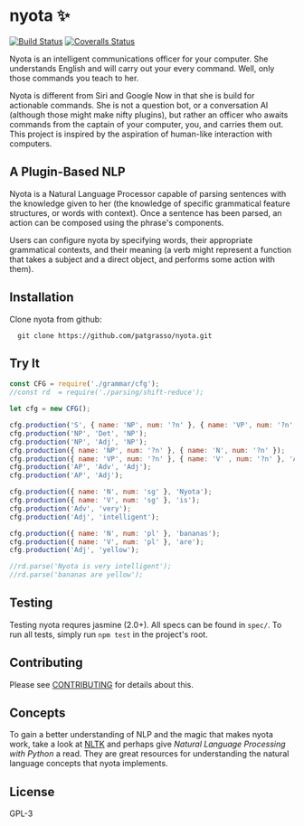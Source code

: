 
# nyota :sparkles:
[![Build Status][travis-image]][travis-url] [![Coveralls Status][coveralls-image]][coveralls-url]

Nyota is an intelligent communications officer for your computer. She
understands English and will carry out your every command. Well, only those
commands you teach to her.

Nyota is different from Siri and Google Now in that she is build for actionable
commands. She is not a question bot, or a conversation AI (although those might
make nifty plugins), but rather an officer who awaits commands from the captain
of your computer, you, and carries them out. This project is inspired by the
aspiration of human-like interaction with computers.


## A Plugin-Based NLP
Nyota is a Natural Language Processor capable of parsing sentences with the
knowledge given to her (the knowledge of specific grammatical feature
structures, or words with context). Once a sentence has been parsed, an action
can be composed using the phrase's components.

Users can configure nyota by specifying words, their appropriate grammatical
contexts, and their meaning (a verb might represent a function that takes a
subject and a direct object, and performs some action with them).


## Installation
Clone nyota from github:
```
  git clone https://github.com/patgrasso/nyota.git
```


## Try It
```javascript
const CFG = require('./grammar/cfg');
//const rd  = require('./parsing/shift-reduce');

let cfg = new CFG();

cfg.production('S', { name: 'NP', num: '?n' }, { name: 'VP', num: '?n' });
cfg.production('NP', 'Det', 'NP');
cfg.production('NP', 'Adj', 'NP');
cfg.production({ name: 'NP', num: '?n' }, { name: 'N', num: '?n' });
cfg.production({ name: 'VP', num: '?n' }, { name: 'V' , num: '?n' }, 'AP');
cfg.production('AP', 'Adv', 'Adj');
cfg.production('AP', 'Adj');

cfg.production({ name: 'N', num: 'sg' }, 'Nyota');
cfg.production({ name: 'V', num: 'sg' }, 'is');
cfg.production('Adv', 'very');
cfg.production('Adj', 'intelligent');

cfg.production({ name: 'N', num: 'pl' }, 'bananas');
cfg.production({ name: 'V', num: 'pl' }, 'are');
cfg.production('Adj', 'yellow');

//rd.parse('Nyota is very intelligent');
//rd.parse('bananas are yellow');
```


## Testing
Testing nyota requres jasmine (2.0+). All specs can be found in `spec/`. To run
all tests, simply run `npm test` in the project's root.


## Contributing
Please see [CONTRIBUTING](CONTRIBUTING) for details about this.


## Concepts
To gain a better understanding of NLP and the magic that makes nyota work, take
a look at [NLTK](http://www.nltk.org) and perhaps give *Natural Language
Processing with Python* a read. They are great resources for understanding the
natural language concepts that nyota implements.


## License
GPL-3


[travis-image]: https://travis-ci.org/patgrasso/nyota.svg?branch=master
[travis-url]: https://travis-ci.org/patgrasso/nyota
[coveralls-image]: https://coveralls.io/repos/patgrasso/nyota/badge.svg?branch=master&service=github
[coveralls-url]: https://coveralls.io/github/patgrasso/nyota?branch=master


